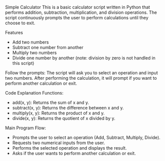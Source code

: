 Simple Calculator 
This is a basic calculator script written in Python that performs addition, subtraction, multiplication, and division operations. The script continuously prompts the user to perform calculations until they choose to exit. 

Features 
- Add two numbers 
- Subtract one number from another 
- Multiply two numbers 
- Divide one number by another (note: division by zero is not handled in this script) 

Follow the prompts: The script will ask you to select an operation and input two numbers. After performing the calculation, it will prompt if you want to perform another calculation or exit. 

Code Explanation 
Functions: 
- add(x, y): Returns the sum of x and y.
- subtract(x, y): Returns the difference between x and y. 
- multiply(x, y): Returns the product of x and y. 
- divide(x, y): Returns the quotient of x divided by y. 

Main Program Flow: 
- Prompts the user to select an operation (Add, Subtract, Multiply, Divide). 
- Requests two numerical inputs from the user. 
- Performs the selected operation and displays the result.
- Asks if the user wants to perform another calculation or exit. 
